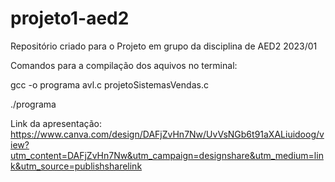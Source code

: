 # projeto1-aed2

Repositório criado para o Projeto em grupo da disciplina de AED2 2023/01

Comandos para a compilação dos aquivos no terminal:

gcc -o programa avl.c projetoSistemasVendas.c

./programa

Link da apresentação: https://www.canva.com/design/DAFjZvHn7Nw/UvVsNGb6t91aXALiuidoog/view?utm_content=DAFjZvHn7Nw&utm_campaign=designshare&utm_medium=link&utm_source=publishsharelink
